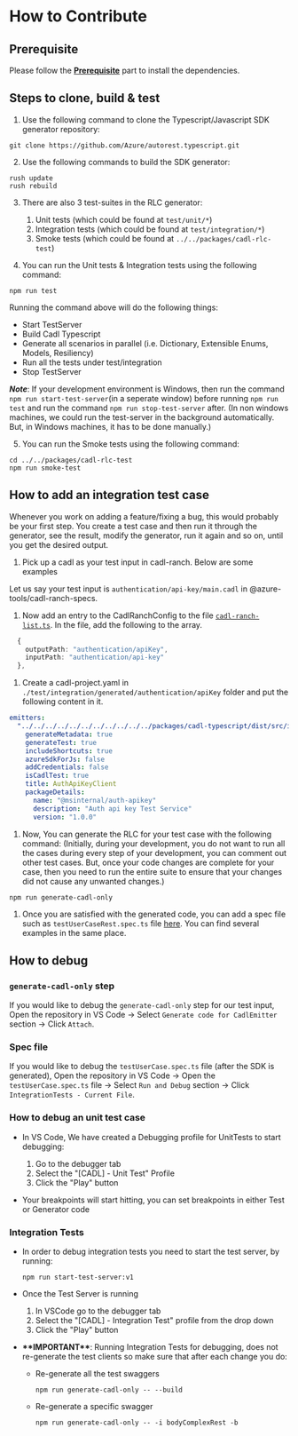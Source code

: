 # How to Contribute

## Prerequisite

Please follow the **[Prerequisite](../../CONTRIBUTING.md#prerequisites)** part to install the dependencies.

## Steps to clone, build & test

1. Use the following command to clone the Typescript/Javascript SDK generator repository:

```
git clone https://github.com/Azure/autorest.typescript.git
```

2. Use the following commands to build the SDK generator:

```
rush update
rush rebuild
```

3. There are also 3 test-suites in the RLC generator:
   1. Unit tests (which could be found at `test/unit/*`)
   2. Integration tests (which could be found at `test/integration/*`)
   3. Smoke tests (which could be found at `../../packages/cadl-rlc-test`)

1. You can run the Unit tests & Integration tests using the following command:

```
npm run test
```

Running the command above will do the following things:

- Start TestServer
- Build Cadl Typescript
- Generate all scenarios in parallel (i.e. Dictionary, Extensible Enums, Models, Resiliency)
- Run all the tests under test/integration
- Stop TestServer

**_Note_**: If your development environment is Windows, then run the command `npm run start-test-server`(in a seperate window) before running `npm run test` and run the command `npm run stop-test-server` after. (In non windows machines, we could run the test-server in the background automatically. But, in Windows machines, it has to be done manually.)

5. You can run the Smoke tests using the following command:

```shell
cd ../../packages/cadl-rlc-test
npm run smoke-test
```

## How to add an integration test case

Whenever you work on adding a feature/fixing a bug, this would probably be your first step. You create a test case and then run it through the generator, see the result, modify the generator, run it again and so on, until you get the desired output.

1. Pick up a cadl as your test input in cadl-ranch. Below are some examples

Let us say your test input is `authentication/api-key/main.cadl` in @azure-tools/cadl-ranch-specs.

1. Now add an entry to the CadlRanchConfig to the file [`cadl-ranch-list.ts`](./test/commands/cadl-ranch-list.ts). In the file, add the following to the array.

```typescript
  {
    outputPath: "authentication/apiKey",
    inputPath: "authentication/api-key"
  },
```

1. Create a cadl-project.yaml in `./test/integration/generated/authentication/apiKey` folder and put the following content in it.

```yaml
emitters:
  "../../../../../../../../../../../packages/cadl-typescript/dist/src/index.js":
    generateMetadata: true
    generateTest: true
    includeShortcuts: true
    azureSdkForJs: false
    addCredentials: false
    isCadlTest: true
    title: AuthApiKeyClient
    packageDetails:
      name: "@msinternal/auth-apikey"
      description: "Auth api key Test Service"
      version: "1.0.0"
```

1. Now, You can generate the RLC for your test case with the following command: (Initially, during your development, you do not want to run all the cases during every step of your development, you can comment out other test cases. But, once your code changes are complete for your case, then you need to run the entire suite to ensure that your changes did not cause any unwanted changes.)

```shell
npm run generate-cadl-only
```

1. Once you are satisfied with the generated code, you can add a spec file such as `testUserCaseRest.spec.ts` file [here](./test/integration). You can find several examples in the same place.

## How to debug

### `generate-cadl-only` step

If you would like to debug the `generate-cadl-only` step for our test input, Open the repository in VS Code -> Select `Generate code for CadlEmitter` section -> Click `Attach`.

### Spec file

If you would like to debug the `testUserCase.spec.ts` file (after the SDK is generated), Open the repository in VS Code -> Open the `testUserCase.spec.ts` file -> Select `Run and Debug` section -> Click `IntegrationTests - Current File`.

### How to debug an unit test case

- In VS Code, We have created a Debugging profile for UnitTests to start debugging:

  1. Go to the debugger tab
  2. Select the "[CADL] - Unit Test" Profile
  3. Click the "Play" button

- Your breakpoints will start hitting, you can set breakpoints in either Test or Generator code

### Integration Tests

- In order to debug integration tests you need to start the test server, by running:

      npm run start-test-server:v1

- Once the Test Server is running

  1. In VSCode go to the debugger tab
  2. Select the "[CADL] - Integration Test" profile from the drop down
  3. Click the "Play" button

- **\*\***IMPORTANT**\*\***: Running Integration Tests for debugging, does not re-generate the test clients so make sure that after each change you do:

  - Re-generate all the test swaggers

        npm run generate-cadl-only -- --build

  - Re-generate a specific swagger

        npm run generate-cadl-only -- -i bodyComplexRest -b
